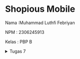 # Shopious Mobile
Nama :Muhammad Luthfi Febriyan

NPM : 2306245913

Kelas : PBP B

<details>
    <summary>Tugas 7</summary>

### 1. Jelaskan apa yang dimaksud dengan stateless widget dan stateful widget.

#### StatelessWidget vs StatefulWidget

Flutter memiliki dua jenis widget utama: `StatelessWidget` dan `StatefulWidget`, yang berbeda dalam cara mereka menangani perubahan data atau keadaan aplikasi.

| **StatelessWidget**                        | **StatefulWidget**                                |
|--------------------------------------------|---------------------------------------------------|
| Tidak memiliki state yang dapat diubah.    | Memiliki state yang dapat diubah.                 |
| Konten tidak berubah setelah dibuat.       | Konten dapat berubah sebagai respons terhadap interaksi atau data baru. |
| Digunakan untuk elemen statis.             | Digunakan untuk elemen dinamis.                   |
| Lebih ringan dan tidak perlu dikelola ulang. | Membutuhkan lebih banyak memori dan sering diperbarui. |

- Gunakan `StatelessWidget` untuk konten yang **tidak berubah**.
- Gunakan `StatefulWidget` untuk konten yang **berubah** atau memerlukan pembaruan berdasarkan interaksi atau data baru.

### 2. Sebutkan widget apa saja yang kamu gunakan pada proyek ini dan jelaskan fungsinya.

#### Widget yang Digunakan dan Fungsinya

1. **Scaffold** - Menyediakan struktur dasar halaman, termasuk `AppBar` dan `body`. Digunakan sebagai kerangka halaman utama.
2. **AppBar** - Menampilkan bagian atas halaman yang berisi judul aplikasi "Shopious". 
3. **Padding** - Menambahkan jarak atau ruang di sekitar elemen dalam halaman.
4. **Column** - Menyusun widget secara vertikal, digunakan untuk menampilkan `InfoCard` dan `GridView`.
5. **Row** - Menyusun widget secara horizontal, digunakan untuk menampilkan tiga `InfoCard`.
6. **InfoCard** - Widget khusus yang menampilkan informasi dalam bentuk kartu, seperti `NPM`, `Name`, dan `Class`.
7. **SizedBox** - Memberikan jarak vertikal antara elemen.
8. **Center** - Menyusun widget di tengah layar, digunakan untuk teks sambutan dan `GridView`.
9. **Text** - Menampilkan teks pada layar.
10. **GridView.count** - Menampilkan item dalam bentuk grid dengan jumlah kolom tetap.
11. **ItemCard** - Widget khusus yang menampilkan ikon dan nama item dalam bentuk kartu.
12. **Card** - Menyediakan tampilan kartu dengan bayangan.
13. **Material** - Menyediakan properti visual untuk `InkWell`.
14. **InkWell** - Memberikan efek klik pada widget dan menampilkan `SnackBar`.
15. **Icon** - Menampilkan ikon sesuai nama item pada `ItemCard`.
16. **SnackBar** - Menampilkan pesan singkat di bagian bawah layar.

### 3. Apa fungsi dari setState()? Jelaskan variabel apa saja yang dapat terdampak dengan fungsi tersebut.

Fungsi `setState()` digunakan untuk memperbarui UI ketika ada perubahan data pada `StatefulWidget`. Variabel yang terdampak adalah semua variabel dalam kelas `State` yang nilainya diubah di dalam blok `setState()`.

### 4. Jelaskan perbedaan antara const dengan final.

- `const`: Nilai tetap dan ditentukan saat **kompilasi**.
- `final`: Nilai tetap setelah inisialisasi, ditentukan saat **runtime**.

### 5. Jelaskan bagaimana cara kamu mengimplementasikan checklist-checklist di atas.

#### Implementasi Checklist

1. **Membuat Proyek Flutter**
   - Membuat proyek Flutter baru dengan command:
     ```bash
     flutter create shopious_mobile
     ```

2. **Struktur File**
   - Membuat file `menu.dart` di direktori `shopious_mobile/lib` agar struktur proyek lebih rapi.

3. **Modifikasi `main.dart`**
   - Menghapus class `_MyHomePageState` karena `MyHomePage` dirancang sebagai `StatelessWidget`.
   - Mengubah parent class dari `MyHomePage` dari `StatefulWidget` menjadi `StatelessWidget`.

4. **Membuat Tiga Tombol Sederhana**
   - Menambahkan tiga tombol dengan ikon dan teks: "Lihat Daftar Produk," "Tambah Produk," dan "Logout."
   - Menggunakan `ItemHomepage` dan `ItemCard` untuk menampilkan ikon dan teks dalam bentuk kartu:

   ```dart
   final List<ItemHomepage> items = [
     ItemHomepage("Lihat Daftar Produk", Icons.production_quantity_limits_sharp),
     ItemHomepage("Tambah Produk", Icons.add),
     ItemHomepage("Logout", Icons.logout),
   ];
    ```

5. **Mengimplementasikan Warna Berbeda untuk Setiap Tombol**
- Menerapkan warna berbeda untuk setiap tombol di dalam widget ItemCard dengan menggunakan kondisi if pada backgroundColor untuk setiap item:
    ```dart
    class ItemCard extends StatelessWidget {
  final ItemHomepage item;
  
  const ItemCard(this.item, {super.key});
  
  @override
  Widget build(BuildContext context) {
    Color backgroundColor;
    if (item.name == "Lihat Daftar Produk") {
      backgroundColor = Colors.blueGrey;
    } else if (item.name == "Tambah Produk") {
      backgroundColor = Colors.teal;
    } else if (item.name == "Logout") {
      backgroundColor = Colors.red.shade900;
    } else {
      backgroundColor = Theme.of(context).colorScheme.secondary;
    }

    return Material(
      color: backgroundColor,
        .....
    )
    ```
6. **Memunculkan Snackbar dengan Pesan yang Sesuai untuk Setiap Tombol**
   - Menambahkan aksi `onTap` pada setiap `ItemCard` menggunakan widget `InkWell`.
   - Setiap kali tombol ditekan, `ScaffoldMessenger` menampilkan `SnackBar` dengan pesan yang sesuai:
     - Untuk tombol "Lihat Daftar Produk", menampilkan pesan **"Kamu telah menekan tombol Lihat Daftar Produk"**.
     - Untuk tombol "Tambah Produk", menampilkan pesan **"Kamu telah menekan tombol Tambah Produk"**.
     - Untuk tombol "Logout", menampilkan pesan **"Kamu telah menekan tombol Logout"**.

   ```dart
   InkWell(
     onTap: () {
       ScaffoldMessenger.of(context)
         ..hideCurrentSnackBar()
         ..showSnackBar(
           SnackBar(content: Text("Kamu telah menekan tombol ${item.name}!"))
         );
     },
     child: Container(
       padding: const EdgeInsets.all(8),
       child: Center(
         child: Column(
           mainAxisAlignment: MainAxisAlignment.center,
           children: [
             Icon(
               item.icon,
               color: Colors.white,
               size: 30.0,
             ),
             const Padding(padding: EdgeInsets.all(3)),
             Text(
               item.name,
               textAlign: TextAlign.center,
               style: const TextStyle(color: Colors.white),
             ),
           ],
         ),
       ),
     ),
   );
    ```
</details>